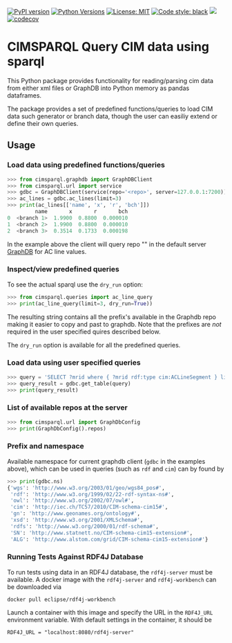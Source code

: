 [![PyPI version](https://img.shields.io/pypi/v/cimsparql)](https://pypi.org/project/cimsparql/)
[![Python Versions](https://img.shields.io/pypi/pyversions/cimsparql)](https://pypi.org/project/cimsparql/)
[![License: MIT](https://img.shields.io/badge/License-MIT-yellow.svg)](https://opensource.org/licenses/MIT)
[![Code style: black](https://img.shields.io/badge/code%20style-black-000000.svg)](https://github.com/psf/black)
[![](https://github.com/statnett/data_cache/workflows/Tests/badge.svg)](https://github.com/statnett/cimsparql/actions?query=workflow%3ATests)
[![codecov](https://codecov.io/gh/statnett/cimsparql/branch/master/graph/badge.svg)](https://codecov.io/gh/statnett/cimsparql)

# CIMSPARQL Query CIM data using sparql

This Python package provides functionality for reading/parsing cim data from
either xml files or GraphDB into Python memory as pandas dataframes.

The package provides a set of predefined functions/queries to load CIM data
such generator or branch data, though the user can easiliy extend or define
their own queries.

## Usage

### Load data using predefined functions/queries

```python
>>> from cimsparql.graphdb import GraphDBClient
>>> from cimsparql.url import service
>>> gdbc = GraphDBClient(service(repo='<repo>', server=127.0.0.1:7200))
>>> ac_lines = gdbc.ac_lines(limit=3)
>>> print(ac_lines[['name', 'x', 'r', 'bch']])
         name       x       r       bch
0  <branch 1>  1.9900  0.8800  0.000010
1  <branch 2>  1.9900  0.8800  0.000010
2  <branch 3>  0.3514  0.1733  0.000198
```

In the example above the client will query repo "<repo>" in the default server
[GraphDB](https://graphdb.ontotext.com) for AC line values.

### Inspect/view predefined queries

To see the actual sparql use the `dry_run` option:

```python
>>> from cimsparql.queries import ac_line_query
>>> print(ac_line_query(limit=3, dry_run=True))
```

The resulting string contains all the prefix's available in the Graphdb repo
making it easier to copy and past to graphdb. Note that the prefixes are *not*
required in the user specified quires described below.

The `dry_run` option is available for all the predefined queries.

### Load data using user specified queries

```python
>>> query = 'SELECT ?mrid where { ?mrid rdf:type cim:ACLineSegment } limit 2'
>>> query_result = gdbc.get_table(query)
>>> print(query_result)
```

### List of available repos at the server

```python
>>> from cimsparql.url import GraphDbConfig
>>> print(GraphDbConfig().repos)
```

### Prefix and namespace

Available namespace for current graphdb client (`gdbc` in the examples above),
which can be used in queries (such as `rdf` and `cim`) can by found by

```python
>>> print(gdbc.ns)
{'wgs': 'http://www.w3.org/2003/01/geo/wgs84_pos#',
 'rdf': 'http://www.w3.org/1999/02/22-rdf-syntax-ns#',
 'owl': 'http://www.w3.org/2002/07/owl#',
 'cim': 'http://iec.ch/TC57/2010/CIM-schema-cim15#',
 'gn': 'http://www.geonames.org/ontology#',
 'xsd': 'http://www.w3.org/2001/XMLSchema#',
 'rdfs': 'http://www.w3.org/2000/01/rdf-schema#',
 'SN': 'http://www.statnett.no/CIM-schema-cim15-extension#',
 'ALG': 'http://www.alstom.com/grid/CIM-schema-cim15-extension#'}
```

### Running Tests Against RDF4J Database

To run tests using data in an RDF4J database, the `rdf4j-server` must be available. A docker image with the `rdf4j-server` and `rdf4j-workbench` can be downloaded via

```
docker pull eclipse/rdf4j-workbench
```

Launch a container with this image and specify the URL in the `RDF4J_URL` environment variable. With default settings in the container, it should be

```
RDF4J_URL = "localhost:8080/rdf4j-server"
```
